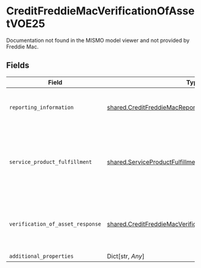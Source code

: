 # CreditFreddieMacVerificationOfAssetVOE25

Documentation not found in the MISMO model viewer and not provided by Freddie Mac.


## Fields

| Field                                                                                                                              | Type                                                                                                                               | Required                                                                                                                           | Description                                                                                                                        |
| ---------------------------------------------------------------------------------------------------------------------------------- | ---------------------------------------------------------------------------------------------------------------------------------- | ---------------------------------------------------------------------------------------------------------------------------------- | ---------------------------------------------------------------------------------------------------------------------------------- |
| `reporting_information`                                                                                                            | [shared.CreditFreddieMacReportingInformationVOA24](../../models/shared/creditfreddiemacreportinginformationvoa24.md)               | :heavy_check_mark:                                                                                                                 | Information about an report identifier and a report name.                                                                          |
| `service_product_fulfillment`                                                                                                      | [shared.ServiceProductFulfillment](../../models/shared/serviceproductfulfillment.md)                                               | :heavy_check_mark:                                                                                                                 | A collection of details related to a fulfillment service or product in terms of request, process and result.                       |
| `verification_of_asset_response`                                                                                                   | [shared.CreditFreddieMacVerificationOfAssetResponseVOE25](../../models/shared/creditfreddiemacverificationofassetresponsevoe25.md) | :heavy_check_mark:                                                                                                                 | Documentation not found in the MISMO model viewer and not provided by Freddie Mac.                                                 |
| `additional_properties`                                                                                                            | Dict[str, *Any*]                                                                                                                   | :heavy_minus_sign:                                                                                                                 | N/A                                                                                                                                |